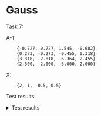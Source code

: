 # Gauss
Task 7:

A-1:
```
    {-0.727, 0.727, 1.545, -0.682}
    {0.273, -0.273, -0.455, 0.318}
    {3.318, -2.818, -6.364, 2.455}
    {2.500, -2.000, -5.000, 2.000}
```

X:
```
    {2, 1, -0.5, 0.5}
```

Test results:
<p>
<details>
<summary>Test results</summary>
<pre><code>[==========] Running 7 tests from 1 test suite.
[----------] Global test environment set-up.
[----------] 7 tests from Gauss
[ RUN      ] Gauss.Task1
[       OK ] Gauss.Task1 (0 ms)
[ RUN      ] Gauss.Task2
[       OK ] Gauss.Task2 (0 ms)
[ RUN      ] Gauss.Task3
[       OK ] Gauss.Task3 (0 ms)
[ RUN      ] Gauss.Task4
[       OK ] Gauss.Task4 (0 ms)
[ RUN      ] Gauss.Task5
[       OK ] Gauss.Task5 (0 ms)
[ RUN      ] Gauss.Task6
[       OK ] Gauss.Task6 (0 ms)
[ RUN      ] Gauss.Task7
[       OK ] Gauss.Task7 (0 ms)
[----------] 7 tests from Gauss (0 ms total)

[----------] Global test environment tear-down
[==========] 7 tests from 1 test suite ran. (0 ms total)
[  PASSED  ] 7 tests.</code></pre>
</details>
</p>